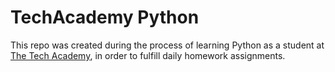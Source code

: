 # TechAcademy Python

This repo was created during the process of learning Python as a student at [The Tech Academy](https://www.learncodinganywhere.com/), in order to fulfill daily homework assignments.
